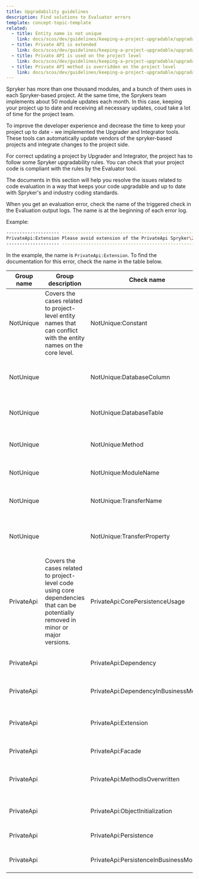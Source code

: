 ```yaml
---
title: Upgradability guidelines
description: Find solutions to Evaluator errors
template: concept-topic-template
related:
  - title: Entity name is not unique
    link: docs/scos/dev/guidelines/keeping-a-project-upgradable/upgradability-guidelines/entity-name-is-not-unique.html
  - title: Private API is extended
    link: docs/scos/dev/guidelines/keeping-a-project-upgradable/upgradability-guidelines/private-api-is-extended.html
  - title: Private API is used on the project level
    link: docs/scos/dev/guidelines/keeping-a-project-upgradable/upgradability-guidelines/private-api-is-used-on-the-project-level.html
  - title: Private API method is overridden on the project level
    link: docs/scos/dev/guidelines/keeping-a-project-upgradable/upgradability-guidelines/private-api-method-is-overridden-on-the-project-level.html
---
```


Spryker has more than one thousand modules, and a bunch of them uses in each Spryker-based project. At the same time, the Sprykers team implements about 50 module updates each month. In this case, keeping your project up to date and receiving all necessary updates, coud take a lot of time for the project team.

To improve the developer experience and decrease the time to keep your project up to date - we implemented the Upgrader and Integrator tools. These tools can automatically update vendors of the spryker-based projects and integrate changes to the project side.

For correct updating a project by Upgrader and Integrator, the project has to follow some Spryker upgradability rules. You can check that your project code is compliant with the rules by the Evaluator tool.

The documents in this section will help you resolve the issues related to code evaluation in a way that keeps your code upgradable and up to date with Spryker's and industry coding standards.

When you get an evaluation error, check the name of the triggered check in the Evaluation output logs. The name is at the beginning of each error log.

Example:
```bash
-------------------- ----------------------------------------------------------------------------------------------------
PrivateApi:Extension Please avoid extension of the PrivateApi Spryker\Zed\CustomerAccessGui\Communication\Form\CustomerAccessForm in Pyz\Zed\CustomerAccessGui\Communication\Form\CustomerAccessForm
-------------------- ----------------------------------------------------------------------------------------------------
```

In the example, the name is `PrivateApi:Extension`. To find the documentation for this error, check the name in the table below.

<div class="width-100">


| Group name | Group description                                                                                                                   | Check name                             | Error message template                                                                                                                                             | Documentation                                                                                                                                                                                             |
|------------|-------------------------------------------------------------------------------------------------------------------------------------|----------------------------------------|--------------------------------------------------------------------------------------------------------------------------------------------------------------------|-----------------------------------------------------------------------------------------------------------------------------------------------------------------------------------------------------------|
| NotUnique  | Covers the cases related to project-level entity names that can conflict with the entity names on the core level.                   | NotUnique:Constant                     | **{class_name}::{constant_name}** name has to have project namespace, like **PYZ_{constant_name}**.                                                                | [Constant name is not unique](/docs/scos/dev/guidelines/keeping-a-project-upgradable/upgradability-guidelines/entity-name-is-not-unique.html#constant-name-is-not-unique)                                 |
| NotUnique  |                                                                                                                                     | NotUnique:DatabaseColumn               | Database column **{table_column_name}** has to have project prefix Pyz in **{absolute_schema_path}**, like **pyz_{table_column_name}**                             | [Name of database table column is not unique](/docs/scos/dev/guidelines/keeping-a-project-upgradable/upgradability-guidelines/entity-name-is-not-unique.html#name-of-database-table-column-is-not-unique) |
| NotUnique  |                                                                                                                                     | NotUnique:DatabaseTable                | Database table **{table_name}** has to have project prefix Pyz in **{absolute_schema_path}**, like **pyz_{table_name}**                                            | [Database table name is not unique](/docs/scos/dev/guidelines/keeping-a-project-upgradable/upgradability-guidelines/entity-name-is-not-unique.html#database-table-name-is-not-unique)                     |
| NotUnique  |                                                                                                                                     | NotUnique:Method                       | Method name **{class}::{method_name}** should contains project prefix, like **{method_name_with_prefix}**                                                          | [Method name is not unique](/docs/scos/dev/guidelines/keeping-a-project-upgradable/upgradability-guidelines/entity-name-is-not-unique.html#method-name-is-not-unique)                                     |
| NotUnique  |                                                                                                                                     | NotUnique:ModuleName                   | Module **{module_name}** has to have project prefix, like **Pyz{module_name}**.                                                                                    | [Module name is not unique](/docs/scos/dev/guidelines/keeping-a-project-upgradable/upgradability-guidelines/entity-name-is-not-unique.html#module-name-is-not-unique)                                     |
| NotUnique  |                                                                                                                                     | NotUnique:TransferName                 | Transfer object name `{transfer_name}` has to have project prefix Pyz in **{absolute_transfer_path}**, like **Pyz{transfer_name}**                                 | [Transfer name is not unique](/docs/scos/dev/guidelines/keeping-a-project-upgradable/upgradability-guidelines/entity-name-is-not-unique.html#transfer-name-is-not-unique)                                 |
| NotUnique  |                                                                                                                                     | NotUnique:TransferProperty             | Transfer property `{transfer_property_name}` for `{transfer}` has to have project prefix Pyz in **{absolute_transfer_path}**, like **pyz{transfer_property_name}** | [Transfer property name is not unique](/docs/scos/dev/guidelines/keeping-a-project-upgradable/upgradability-guidelines/entity-name-is-not-unique.html#transfer-property-name-is-not-unique)               |
| PrivateApi | Covers the cases related to project-level code using core dependencies that can be potentially removed in minor or major versions.  | PrivateApi:CorePersistenceUsage        | Please avoid usage of PrivateApi method **{class_namespace}::{method_name}()**                                                                                     | [Private API is extended](/docs/scos/dev/guidelines/keeping-a-project-upgradable/upgradability-guidelines/private-api-is-extended.html)                                                                   |
| PrivateApi |                                                                                                                                     | PrivateApi:Dependency                  | Please avoid usage of **{dependency_provider_class_name}::{dependency_name_constant}** in **{class_name}**                                                         | [Private API is extended](/docs/scos/dev/guidelines/keeping-a-project-upgradable/upgradability-guidelines/private-api-is-extended.html)                                                                   |
| PrivateApi |                                                                                                                                     | PrivateApi:DependencyInBusinessModel   | Please avoid usage of **{class_namespace}** in **{class_namespace}**                                                                                               | [Private API is extended](/docs/scos/dev/guidelines/keeping-a-project-upgradable/upgradability-guidelines/private-api-is-extended.html)                                                                   |
| PrivateApi |                                                                                                                                     | PrivateApi:Extension                   | Please avoid extension of the PrivateApi **{class_name}** in **{class_name}**                                                                                      | [Private API method is overridden on the project level](/docs/scos/dev/guidelines/keeping-a-project-upgradable/upgradability-guidelines/private-api-method-is-overridden-on-the-project-level.html)       |
| PrivateApi |                                                                                                                                     | PrivateApi:Facade                      | Please avoid usage of **{method_name}**(...) in **{class_name}**                                                                                                   | [Private API is extended](/docs/scos/dev/guidelines/keeping-a-project-upgradable/upgradability-guidelines/private-api-is-extended.html)                                                                   |
| PrivateApi |                                                                                                                                     | PrivateApi:MethodIsOverwritten         | Please avoid usage of core method **{class_namespace}::{method_name}** in the class **{class_namespace}**                                                          | [Private API method is overridden on the project level](/docs/scos/dev/guidelines/keeping-a-project-upgradable/upgradability-guidelines/private-api-method-is-overridden-on-the-project-level.html)       |
| PrivateApi |                                                                                                                                     | PrivateApi:ObjectInitialization        | Please avoid usage of **{class_namespace}** in **{class_namespace}**                                                                                               | [Private API is extended](/docs/scos/dev/guidelines/keeping-a-project-upgradable/upgradability-guidelines/private-api-is-extended.html)                                                                   |
| PrivateApi |                                                                                                                                     | PrivateApi:Persistence                 | Please avoid usage of $this->**{method_name}**(...) in **{class_name}**                                                                                            | [Private API is used on the project level](/docs/scos/dev/guidelines/keeping-a-project-upgradable/upgradability-guidelines/private-api-is-used-on-the-project-level.html)                                 |
| PrivateApi |                                                                                                                                     | PrivateApi:PersistenceInBusinessModel  | Please avoid usage of PrivateApi **{object_name}**->**{method_name}(...)** in **{class_name}**                                                                     | [Private API is extended](/docs/scos/dev/guidelines/keeping-a-project-upgradable/upgradability-guidelines/private-api-is-extended.html)                                                                   |

</div>
